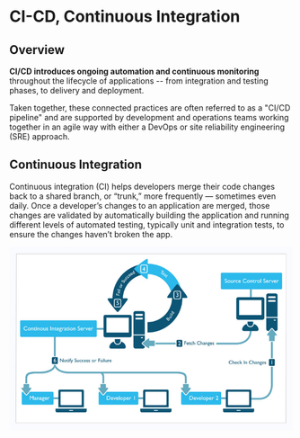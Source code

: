 # CI-CD, Continuous Integration #

## Overview ##

**CI/CD introduces ongoing automation and continuous monitoring** throughout the lifecycle of applications -- from
integration and testing phases, to delivery and deployment. 

Taken together, these connected practices are often referred to as a "CI/CD pipeline" and are supported by
development and operations teams working together in an agile way with either a DevOps or site reliability engineering (SRE) approach.

## Continuous Integration ##

Continuous integration (CI) helps developers merge their code changes back to a shared branch,
or “trunk,” more frequently — sometimes even daily. Once a developer’s changes to an application are 
merged, those changes are validated by automatically building the application and running different 
levels of automated testing, typically unit and integration tests, to ensure the changes haven’t broken the 
app.

![CI](./documentation/assets/ci.png)